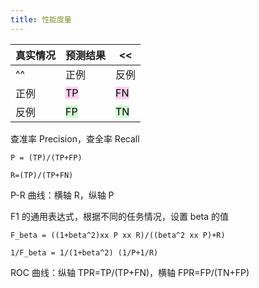 ```yaml
---
title: 性能度量
---
```


| 真实情况 | 预测结果                                           | <<                                             |
| ---- | ---------------------------------------------- | ---------------------------------------------- |
| ^^   | 正例                                             | 反例                                             |
| 正例   | <mark style="background: #FFB8EBA6;">TP</mark> | <mark style="background: #FFB8EBA6;">FN</mark> |
| 反例   | <mark style="background: #BBFABBA6;">FP</mark> | <mark style="background: #BBFABBA6;">TN</mark> |

查准率 Precision，查全率 Recall

```am
P = (TP)/(TP+FP)

R=(TP)/(TP+FN)
```

P-R 曲线：横轴 R，纵轴 P

F1 的通用表达式，根据不同的任务情况，设置 beta 的值

```am
F_beta = ((1+beta^2)xx P xx R)/((beta^2 xx P)+R)

1/F_beta = 1/(1+beta^2) (1/P+1/R)
```

ROC 曲线：纵轴 TPR=TP/(TP+FN)，横轴 FPR=FP/(TN+FP)

